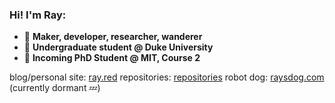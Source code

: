 ### Hi! I'm Ray:                                                                                                                     
- 🔧 **Maker, developer, researcher, wanderer**
- 🔷 **Undergraduate student @ Duke University**
- 🦫 **Incoming PhD Student @ MIT, Course 2**

blog/personal site: [ray.red](https://www.ray.red)
repositories: [repositories](https://github.com/raylennon?tab=repositories)
robot dog: [raysdog.com](https://www.raysdog.com) (currently dormant 💤)
